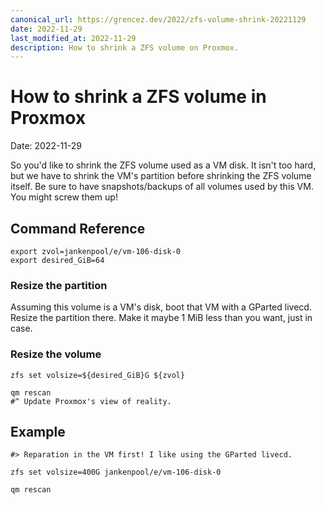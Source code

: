 ```yaml
---
canonical_url: https://grencez.dev/2022/zfs-volume-shrink-20221129
date: 2022-11-29
last_modified_at: 2022-11-29
description: How to shrink a ZFS volume on Proxmox.
---
```


# How to shrink a ZFS volume in Proxmox

Date: 2022-11-29

So you'd like to shrink the ZFS volume used as a VM disk.
It isn't too hard, but we have to shrink the VM's partition before shrinking the ZFS volume itself.
Be sure to have snapshots/backups of all volumes used by this VM.
You might screw them up!

## Command Reference
```shell
export zvol=jankenpool/e/vm-106-disk-0
export desired_GiB=64
```

### Resize the partition
Assuming this volume is a VM's disk, boot that VM with a GParted livecd.
Resize the partition there.
Make it maybe 1 MiB less than you want, just in case.

### Resize the volume
```shell
zfs set volsize=${desired_GiB}G ${zvol}

qm rescan
#^ Update Proxmox's view of reality.
```

## Example
```shell
#> Reparation in the VM first! I like using the GParted livecd.

zfs set volsize=400G jankenpool/e/vm-106-disk-0

qm rescan
```
